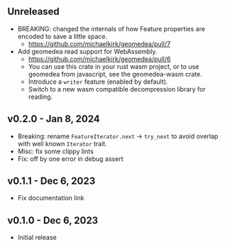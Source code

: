 ## Unreleased

- BREAKING: changed the internals of how Feature properties are encoded to save a little space.
  - <https://github.com/michaelkirk/geomedea/pull/7>
- Add geomedea read support for WebAssembly.
  - <https://github.com/michaelkirk/geomedea/pull/6>
  - You can use this crate in your rust wasm project, or to use geomedea from javascript, see the geomedea-wasm crate.
  - Introduce a `writer` feature (enabled by default).
  - Switch to a new wasm compatible decompression library for reading.

## v0.2.0 - Jan 8, 2024

- Breaking: rename `FeatureIterator.next` -> `try_next` to avoid overlap with well known `Iterator` trait.
- Misc: fix some clippy lints
- Fix: off by one error in debug assert

## v0.1.1 - Dec 6, 2023

- Fix documentation link

## v0.1.0 - Dec 6, 2023

- Initial release

